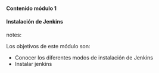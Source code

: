 #### Contenido módulo 1

#### Instalación de Jenkins


notes:

Los objetivos de este módulo son:

* Conocer los diferentes modos de instalación de Jenkins
* Instalar jenkins 
